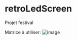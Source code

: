 # retroLedScreen
Projet festival

Matrice à utiliser:
![image](https://user-images.githubusercontent.com/57765489/158495900-68d39ed6-779c-4c0f-888f-53b29213b41b.png)
